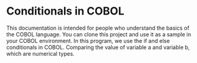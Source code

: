 #  Conditionals in COBOL
This documentation is intended for people who understand the basics of the COBOL language.
You can clone this project and use it as a sample in your COBOL environment.
In this program, we use the if and else conditionals in COBOL.
Comparing the value of variable a and variable b, which are numerical types.
